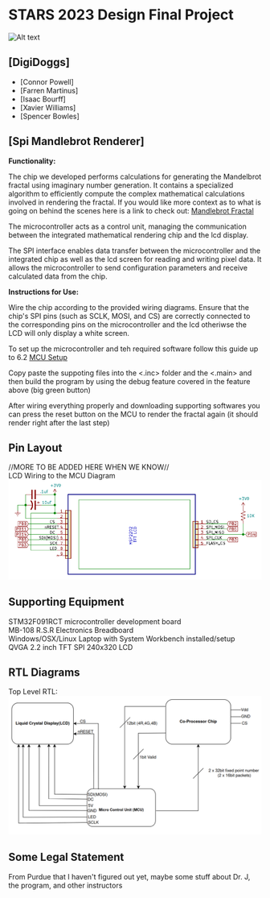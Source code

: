 # STARS 2023 Design Final Project

![Alt text](image-2.png)

## [DigiDoggs]
* [Connor Powell]
* [Farren Martinus]
* [Isaac Bourff]
* [Xavier Williams]
* [Spencer Bowles]

## [Spi Mandlebrot Renderer]
**Functionality:**

The chip we developed performs calculations for generating the Mandelbrot fractal using imaginary number generation. It contains a specialized algorithm to efficiently compute the complex mathematical calculations involved in rendering the fractal. If you would like more context as to what is going on behind the scenes here is a link to check out: [Mandlebrot Fractal](https://mathigon.org/course/fractals/mandelbrot)

The microcontroller acts as a control unit, managing the communication between the integrated mathematical rendering chip and the lcd display.

The SPI interface enables data transfer between the microcontroller and the integrated chip as well as the lcd screen for reading and writing pixel data. It allows the microcontroller to send configuration parameters and receive calculated data from the chip.

**Instructions for Use:**

Wire the chip according to the provided wiring diagrams. Ensure that the chip's SPI pins (such as SCLK, MOSI, and CS) are correctly connected to the corresponding pins on the microcontroller and the lcd otheriwse the LCD will only display a white screen.

To set up the microcontroller and teh required software follow this guide up to 6.2 [MCU Setup](https://ece362-purdue.github.io/f2022-public-labs/lab-5.0/lab_5.html)

Copy paste the suppoting files into the <.inc> folder and the <.main> and then build the program by using the debug feature covered in the feature above (big green button)

After wiring everything properly and downloading supporting softwares you can press the reset button on the MCU to render the fractal again (it should render right after the last step)

## Pin Layout
//MORE TO BE ADDED HERE WHEN WE KNOW//  
LCD Wiring to the MCU Diagram
![Alt text](image.png)

## Supporting Equipment
STM32F091RCT microcontroller development board  
MB-108 R.S.R Electronics Breadboard  
Windows/OSX/Linux Laptop with System Workbench installed/setup  
QVGA 2.2 inch TFT SPI 240x320 LCD   

## RTL Diagrams
Top Level RTL:
![Alt text](image-1.png)

## Some Legal Statement
From Purdue that I haven't figured out yet, maybe some stuff about Dr. J, the program, and other instructors